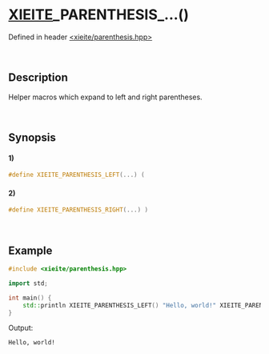 # [XIEITE](../../macros.md)\_PARENTHESIS\_...\(\)
Defined in header [<xieite/parenthesis.hpp>](../../../include/xieite/parenthesis.hpp)

&nbsp;

## Description
Helper macros which expand to left and right parentheses.

&nbsp;

## Synopsis
#### 1)
```cpp
#define XIEITE_PARENTHESIS_LEFT(...) (
```
#### 2)
```cpp
#define XIEITE_PARENTHESIS_RIGHT(...) )
```

&nbsp;

## Example
```cpp
#include <xieite/parenthesis.hpp>

import std;

int main() {
    std::println XIEITE_PARENTHESIS_LEFT() "Hello, world!" XIEITE_PARENTHESIS_RIGHT();
}
```
Output:
```
Hello, world!
```
